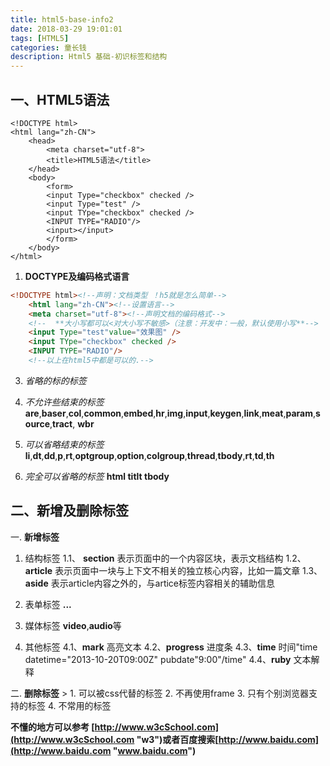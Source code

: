 ```yaml
---
title: html5-base-info2
date: 2018-03-29 19:01:01
tags: [HTML5]
categories: 童长钱
description: Html5 基础-初识标签和结构
---
```

## 一、HTML5语法

```html5
<!DOCTYPE html>
<html lang="zh-CN">
    <head>
        <meta charset="utf-8">
        <title>HTML5语法</title>
    </head>
    <body>
        <form>
        <input Type="checkbox" checked />
        <input Type="test" />
        <input TYpe="checkbox" checked />
        <INPUT TYPE="RADIO"/>
        <input></input> 
        </form>
    </body>
</html>
```
<!--more-->
1. **DOCTYPE及编码格式语言**
``` html
<!DOCTYPE html><!--声明：文档类型 ！h5就是怎么简单-->
    <html lang="zh-CN"><!--设置语言-->
    <meta charset="utf-8"><!--声明文档的编码格式-->  
    <!--  **大小写都可以<对大小写不敏感>（注意：开发中：一般，默认使用小写**-->
    <input Type="test"value="效果图" />
    <input TYpe="checkbox" checked />
    <INPUT TYPE="RADIO"/>
    <!--以上在html5中都是可以的.-->
```
3. *省略的标的标签*

1. *不允许些结束的标签* 
**are**,**baser**,**col**,**common**,**embed**,**hr**,**img**,**input**,**keygen**,**link**,**meat**,**param**,**source**,**tract**, **wbr**
2. *可以省略结束的标签*
**li**,**dt**,**dd**,**p**,**rt**,**optgroup**,**option**,**colgroup**,**thread**,**tbody**,**rt**,**td**,**th**
3. *完全可以省略的标签*
**html titlt tbody**

## 二、新增及删除标签  
一. **新增标签**
1. 结构标签
1.1、 **section** 表示页面中的一个内容区块，表示文档结构
1.2、 **article** 表示页面中一块与上下文不相关的独立核心内容，比如一篇文章
1.3、 **aside** 表示article内容之外的，与artice标签内容相关的辅助信息

2. 表单标签
**...**
3. 媒体标签
**video**,**audio**等
 
4. 其他标签
4.1、**mark**  高亮文本 
4.2、**progress**  进度条
4.3、**time** 时间"time datetime="2013-10-20T09:00Z" pubdate"9:00"/time"
4.4、**ruby**  文本解释
  
 二. **删除标签** > 1. 可以被css代替的标签
 2. 不再使用frame 3. 只有个别浏览器支持的标签
 4. 不常用的标签


**不懂的地方可以参考 [http://www.w3cSchool.com](http://www.w3cSchool.com "w3")或者百度搜索[http://www.baidu.com](http://www.baidu.com "www.baidu.com")**
